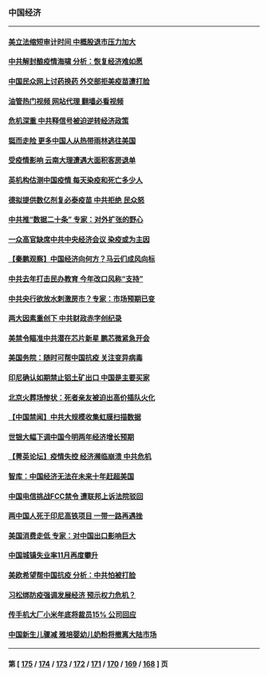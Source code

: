 ### 中国经济
---
#### [美立法缩短审计时间 中概股退市压力加大](../../pages/ncid283/n13890825.md?12241245) 
#### [中共解封酿疫情海啸 分析：恢复经济难如愿](../../pages/ncid283/n13890684.md?12241245) 
#### [中国民众网上讨药换药 外交部拒美疫苗遭打脸](../../pages/ncid283/n13890551.md?12241245) 
#### [油管热门视频 网站代理 翻墙必看视频](http://138.2.39.72:81/youtube.html?epic-marker?12241245)
#### [危机深重 中共释信号被迫逆转经济政策](../../pages/ncid283/n13890171.md?12241245) 
#### [铤而走险 更多中国人从热带雨林逃往美国](../../pages/ncid283/n13889947.md?12241245) 
#### [受疫情影响 云南大理遭遇大面积客房退单](../../pages/ncid283/n13889946.md?12241245) 
#### [英机构估测中国疫情 每天染疫和死亡多少人](../../pages/ncid283/n13889902.md?12241245) 
#### [德拟提供数亿剂复必泰疫苗 中共拒绝 民众怒](../../pages/ncid283/n13889761.md?12241245) 
#### [中共推“数据二十条” 专家：对外扩张的野心](../../pages/ncid283/n13889277.md?12241245) 
#### [一众高官缺席中共中央经济会议 染疫或为主因](../../pages/ncid283/n13889370.md?12241245) 
#### [【秦鹏观察】中国经济向何方？马云们成风向标](../../pages/ncid283/n13889263.md?12241245) 
#### [中共去年打击民办教育 今年改口风称“支持”](../../pages/ncid283/n13889138.md?12241245) 
#### [中共央行欲放水刺激房市？专家：市场预期已变](../../pages/ncid283/n13889175.md?12241245) 
#### [两大因素重创下 中共财政赤字创纪录](../../pages/ncid283/n13889241.md?12241245) 
#### [美禁令瞄准中共潜在芯片新星 鹏芯微紧急开会](../../pages/ncid283/n13889181.md?12241245) 
#### [美国务院：随时可帮中国抗疫 关注变异病毒](../../pages/ncid283/n13889183.md?12241245) 
#### [印尼确认如期禁止铝土矿出口 中国是主要买家](../../pages/ncid283/n13889072.md?12241245) 
#### [北京火葬场惨状：死者亲友被迫出高价插队火化](../../pages/ncid283/n13889069.md?12241245) 
#### [【中国禁闻】中共大规模收集虹膜扫描数据](../../pages/ncid283/n13888550.md?12241245) 
#### [世银大幅下调中国今明两年经济增长预期](../../pages/ncid283/n13888612.md?12241245) 
#### [【菁英论坛】疫情失控 经济濒临崩溃 中共危机](../../pages/ncid283/n13888408.md?12241245) 
#### [智库：中国经济无法在未来十年赶超美国](../../pages/ncid283/n13888561.md?12241245) 
#### [中国电信挑战FCC禁令 遭联邦上诉法院驳回](../../pages/ncid283/n13888488.md?12241245) 
#### [两中国人死于印尼高铁项目 一带一路再遇挫](../../pages/ncid283/n13888453.md?12241245) 
#### [美国消费走低 专家：对中国出口影响巨大](../../pages/ncid283/n13888377.md?12241245) 
#### [中国城镇失业率11月再度攀升](../../pages/ncid283/n13888335.md?12241245) 
#### [美欧希望帮中国抗疫 分析：中共怕被打脸](../../pages/ncid283/n13888404.md?12241245) 
#### [习松绑防疫强调发展经济 预示权力危机？](../../pages/ncid283/n13888201.md?12241245) 
#### [传手机大厂小米年底将裁员15% 公司回应](../../pages/ncid283/n13888136.md?12241245) 
#### [中国新生儿骤减 雅培婴幼儿奶粉将撤离大陆市场](../../pages/ncid283/n13888109.md?12241245) 

---
#### 第 [ [175](./175.md?12241245) / [174](./174.md?12241245) / [173](./173.md?12241245) / [172](./172.md?12241245) / [171](./171.md?12241245) / [170](./170.md?12241245) / [169](./169.md?12241245) / [168](./168.md?12241245) ] 页
